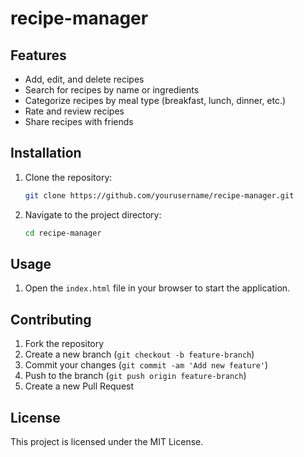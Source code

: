 # recipe-manager
## Features
- Add, edit, and delete recipes
- Search for recipes by name or ingredients
- Categorize recipes by meal type (breakfast, lunch, dinner, etc.)
- Rate and review recipes
- Share recipes with friends

## Installation
1. Clone the repository:
    ```sh
    git clone https://github.com/yourusername/recipe-manager.git
    ```
2. Navigate to the project directory:
    ```sh
    cd recipe-manager
    ```

## Usage
1. Open the `index.html` file in your browser to start the application.

## Contributing
1. Fork the repository
2. Create a new branch (`git checkout -b feature-branch`)
3. Commit your changes (`git commit -am 'Add new feature'`)
4. Push to the branch (`git push origin feature-branch`)
5. Create a new Pull Request

## License
This project is licensed under the MIT License.
